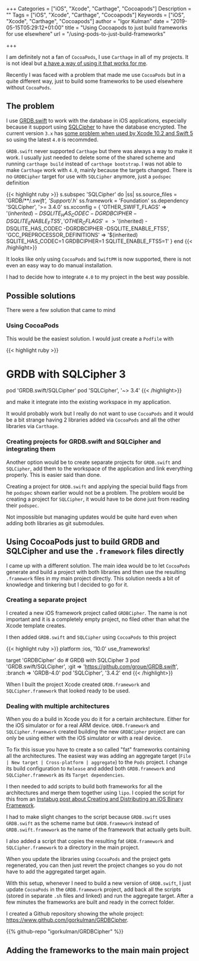 +++
Categories = ["iOS", "Xcode", "Carthage", "Cocoapods"]
Description = ""
Tags = ["iOS", "Xcode", "Carthage", "Cocoapods"]
Keywords = ["iOS", "Xcode", "Carthage", "Cocoapods"]
author = "Igor Kulman"
date = "2019-05-15T05:29:12+01:00"
title = "Using Cocoapods to just build frameworks for use elsewhere"
url = "/using-pods-to-just-build-frameworks"

+++

I am definitely not a fan of `CocoaPods`, I use `Carthage` in all of my projects. It is not ideal but [a have a way of using it that works for me](/building-ios-depedencies-with-carthage/). 

Recently I was faced with a problem that made me use `CocoaPods` but in a quite different way, just to build some frameworks to be used elsewhere without `CocoaPods`.

## The problem

I use [GRDB.swift](https://github.com/groue/GRDB.swift) to work with the database in iOS applications, especially because it support using [SQLCipher](https://github.com/sqlcipher/sqlcipher) to have the database encrypted. The current version `3.x` has [some problem when used by Xcode 10.2 and Swift 5](https://github.com/groue/GRDB.swift/issues/482) so using the latest `4.0` is recommded.

`GRDB.swift` never supported `Carthage` but there was always a way to make it work. I usually just needed to delete some of the shared scheme and running `carthage build` instead of `carthage bootstrap`. I was not able to make `Carthage` work with `4.0`, mainly because the targets changed. There is no `GRDBCipher` target for use with `SQLCipher` anymore, just a `podspec` definition

{{< highlight ruby >}}
  s.subspec 'SQLCipher' do |ss|
    ss.source_files = 'GRDB/**/*.swift', 'Support/*.h'
    ss.framework = 'Foundation'
    ss.dependency 'SQLCipher', '>= 3.4.0'
    ss.xcconfig = {
      'OTHER_SWIFT_FLAGS' => '$(inherited) -D SQLITE_HAS_CODEC -D GRDBCIPHER -D SQLITE_ENABLE_FTS5',
      'OTHER_CFLAGS' => '$(inherited) -DSQLITE_HAS_CODEC -DGRDBCIPHER -DSQLITE_ENABLE_FTS5',
      'GCC_PREPROCESSOR_DEFINITIONS' => '$(inherited) SQLITE_HAS_CODEC=1 GRDBCIPHER=1 SQLITE_ENABLE_FTS5=1'
    }
end
{{< /highlight>}}

It looks like only using `CocoaPods` and `SwiftPM` is now supported, there is not even an easy way to do manual installation.

I had to decide how to integrate `4.0` to my project in the best way possible.

<!--more-->

## Possible solutions

There were a few solution that came to mind

### Using CocoaPods

This would be the easiest solution. I would just create a `Podfile` with

{{< highlight ruby >}}
# GRDB with SQLCipher 3
pod 'GRDB.swift/SQLCipher'
pod 'SQLCipher', '~> 3.4'
{{< /highlight>}}

and make it integrate into the existing workspace in my application. 

It would probably work but I really do not want to use `CocoaPods` and it would be a bit strange having 2 libraries added via  `CocoaPods` and all the other libraries via `Carthage`.

### Creating projects for GRDB.swift and SQLCipher and integrating them

Another option would be to create separate projects for `GRDB.swift` and `SQLCipher`, add them to the workspace of the application and link everything properly. This is easier said than done. 

Creating a project for `GRDB.swift` and applying the special build flags from he `podspec` shown earlier would not be a problem. The problem would be creating a project for `SQLCipher`, it would have to be done just from reading their `podspec`. 

Not impossible but managing updates would be quite hard even when adding both libraries as git submodules.

## Using CocoaPods just to build GRDB and SQLCipher and use the `.framework` files directly

I came up with a different solution. The main idea would be to let `CocoaPods` generate and build a project with both libraries and then use the resulting `.framework` files in my main project directly. This solution needs a bit of knowledge and tinkering but I decided to go for it.

### Creating a separate project

I created a new iOS framework project called `GRDBCipher`. The name is not important and it is a completely empty project, no filed other than what the Xcode template creates.

I then added `GRDB.swift` and `SQLCipher` using `CocoaPods` to this project

{{< highlight ruby >}}
platform :ios, '10.0'
use_frameworks!

target 'GRDBCipher' do
    # GRDB with SQLCipher 3
    pod 'GRDB.swift/SQLCipher', :git => 'https://github.com/groue/GRDB.swift', :branch => 'GRDB-4.0'
    pod 'SQLCipher', '3.4.2'
end
{{< /highlight>}}

When I built the project Xcode created `GRDB.framework` and `SQLCipher.framework` that looked ready to be used.

### Dealing with multiple architectures

When you do a build in Xcode you do it for a certain architecture. Either for the iOS simulator or for a real ARM device. `GRDB.framework` and `SQLCipher.framework` created building the new `GRDBCipher` project are can only be using either with the iOS simulator or with a real device.

To fix this issue you have to create a so called "fat" frameworks containing all the architectures. The easiest way was adding an aggregate target (`File | New target | Cross-platform | aggregate`) to the `Pods` project. I change its build configuration to `Release` and added both `GRDB.framework` and `SQLCipher.framework` as its `Target dependencies`. 

I then needed to add scripts to build both frameworks for all the architectures and merge them together using `lipo`. I copied the script for this from an [Instabug post about Creating and Distributing an iOS Binary Framework](https://instabug.com/blog/ios-binary-framework/).

I had to make slight changes to the script because `GRDB.swift` uses  `GRDB.swift` as the scheme name but  `GRDB.framework` instead of  `GRDB.swift.framework` as the name of the framework that actually gets built. 

I also added a script that copies the resulting fat `GRDB.framework` and `SQLCipher.framework` to a directory in the main project. 

When you update the libraries using `CocoaPods` and the project gets regenerated, you can then just revert the project changes so you do not have to add the aggregated target again.

With this setup, whenever I need to build a new version of `GRDB.swift`, I just update `CocoaPods` in the  `GRDB.framework` project, add back all the scripts (stored in separate `.sh` files and linked) and run the aggregate target. After a few minutes the frameworks are built and ready in the correct folder.

I created a Github repository showing the whole project: https://www.github.com/igorkulman/GRDBCipher.

{{% github-repo "igorkulman/GRDBCipher" %}}

## Adding the frameworks to the main main project